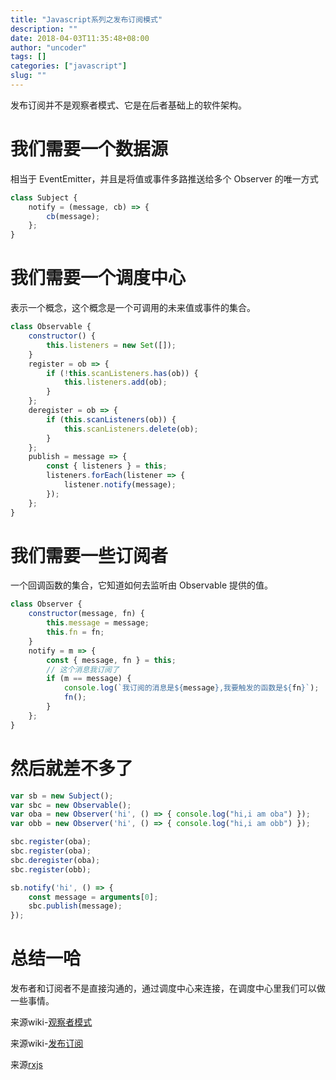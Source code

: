 ```yaml
---
title: "Javascript系列之发布订阅模式"
description: ""
date: 2018-04-03T11:35:48+08:00
author: "uncoder"
tags: []
categories: ["javascript"]
slug: ""
---
```


发布订阅并不是观察者模式、它是在后者基础上的软件架构。

<!--more-->

# 我们需要一个数据源

相当于 EventEmitter，并且是将值或事件多路推送给多个 Observer 的唯一方式

```js
class Subject {
	notify = (message, cb) => {
		cb(message);
	};
}
```

# 我们需要一个调度中心

表示一个概念，这个概念是一个可调用的未来值或事件的集合。

```js
class Observable {
	constructor() {
		this.listeners = new Set([]);
	}
	register = ob => {
		if (!this.scanListeners.has(ob)) {
			this.listeners.add(ob);
		}
	};
	deregister = ob => {
		if (this.scanListeners(ob)) {
			this.scanListeners.delete(ob);
		}
	};
	publish = message => {
		const { listeners } = this;
		listeners.forEach(listener => {
			listener.notify(message);
		});
	};
}
```

# 我们需要一些订阅者

一个回调函数的集合，它知道如何去监听由 Observable 提供的值。

```js
class Observer {
	constructor(message, fn) {
		this.message = message;
		this.fn = fn;
	}
	notify = m => {
		const { message, fn } = this;
		// 这个消息我订阅了
		if (m == message) {
			console.log(`我订阅的消息是${message},我要触发的函数是${fn}`);
			fn();
		}
	};
}
```

# 然后就差不多了

```js
var sb = new Subject();
var sbc = new Observable();
var oba = new Observer('hi', () => { console.log("hi,i am oba") });
var obb = new Observer('hi', () => { console.log("hi,i am obb") });

sbc.register(oba);
sbc.register(oba);
sbc.deregister(oba);
sbc.register(obb);

sb.notify('hi', () => {
	const message = arguments[0];
	sbc.publish(message);
});
```

# 总结一哈

发布者和订阅者不是直接沟通的，通过调度中心来连接，在调度中心里我们可以做一些事情。

来源wiki-[观察者模式](https://zh.wikipedia.org/wiki/%E8%A7%82%E5%AF%9F%E8%80%85%E6%A8%A1%E5%BC%8F)

来源wiki-[发布订阅](https://zh.wikipedia.org/wiki/%E5%8F%91%E5%B8%83/%E8%AE%A2%E9%98%85)

来源[rxjs](http://cn.rx.js.org/manual/overview.html)
